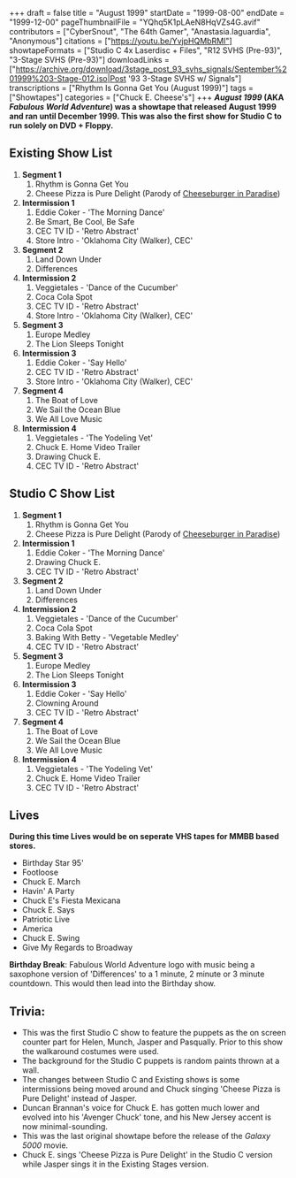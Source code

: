 +++
draft = false
title = "August 1999"
startDate = "1999-08-00"
endDate = "1999-12-00"
pageThumbnailFile = "YQhq5K1pLAeN8HqVZs4G.avif"
contributors = ["CyberSnout", "The 64th Gamer", "Anastasia.laguardia", "Anonymous"]
citations = ["https://youtu.be/YvjpHQMbRMI"]
showtapeFormats = ["Studio C 4x Laserdisc + Files", "R12 SVHS (Pre-93)", "3-Stage SVHS (Pre-93)"]
downloadLinks = ["https://archive.org/download/3stage_post_93_svhs_signals/September%201999%203-Stage-012.iso|Post '93 3-Stage SVHS w/ Signals"]
transcriptions = ["Rhythm Is Gonna Get You (August 1999)"]
tags = ["Showtapes"]
categories = ["Chuck E. Cheese's"]
+++
***August 1999* (AKA ***Fabulous World Adventure*) was a showtape that released August 1999 and ran until December 1999.
This was also the first show for Studio C to run solely on DVD + Floppy.****

## Existing Show List

1.  **Segment 1**
    1.  Rhythm is Gonna Get You
    2.  Cheese Pizza is Pure Delight (Parody of [Cheeseburger in Paradise](https://en.wikipedia.org/wiki/Cheeseburger_in_Paradise))
2.  **Intermission 1**
    1.  Eddie Coker - 'The Morning Dance'
    2.  Be Smart, Be Cool, Be Safe
    3.  CEC TV ID - 'Retro Abstract'
    4.  Store Intro - 'Oklahoma City (Walker), CEC'
3.  **Segment 2**
    1.  Land Down Under
    2.  Differences
4.  **Intermission 2**
    1.  Veggietales - 'Dance of the Cucumber'
    2.  Coca Cola Spot
    3.  CEC TV ID - 'Retro Abstract'
    4.  Store Intro - 'Oklahoma City (Walker), CEC'
5.  **Segment 3**
    1.  Europe Medley
    2.  The Lion Sleeps Tonight
6.  **Intermission 3**
    1.  Eddie Coker - 'Say Hello'
    2.  CEC TV ID - 'Retro Abstract'
    3.  Store Intro - 'Oklahoma City (Walker), CEC'
7.  **Segment 4**
    1.  The Boat of Love
    2.  We Sail the Ocean Blue
    3.  We All Love Music
8.  **Intermission 4**
    1.  Veggietales - 'The Yodeling Vet'
    2.  Chuck E. Home Video Trailer
    3.  Drawing Chuck E.
    4.  CEC TV ID - 'Retro Abstract'

## Studio C Show List

1.  **Segment 1**
    1.  Rhythm is Gonna Get You
    2.  Cheese Pizza is Pure Delight (Parody of [Cheeseburger in Paradise](https://en.wikipedia.org/wiki/Cheeseburger_in_Paradise))
2.  **Intermission 1**
    1.  Eddie Coker - 'The Morning Dance'
    2.  Drawing Chuck E.
    3.  CEC TV ID - 'Retro Abstract'
3.  **Segment 2**
    1.  Land Down Under
    2.  Differences
4.  **Intermission 2**
    1.  Veggietales - 'Dance of the Cucumber'
    2.  Coca Cola Spot
    3.  Baking With Betty - 'Vegetable Medley'
    4.  CEC TV ID - 'Retro Abstract'
5.  **Segment 3**
    1.  Europe Medley
    2.  The Lion Sleeps Tonight
6.  **Intermission 3**
    1.  Eddie Coker - 'Say Hello'
    2.  Clowning Around
    3.  CEC TV ID - 'Retro Abstract'
7.  **Segment 4**
    1.  The Boat of Love
    2.  We Sail the Ocean Blue
    3.  We All Love Music
8.  **Intermission 4**
    1.  Veggietales - 'The Yodeling Vet'
    2.  Chuck E. Home Video Trailer
    3.  CEC TV ID - 'Retro Abstract'

## Lives

**During this time Lives would be on seperate VHS tapes for MMBB based stores.**

- Birthday Star 95'
- Footloose
- Chuck E. March
- Havin' A Party
- Chuck E's Fiesta Mexicana
- Chuck E. Says
- Patriotic Live
- America
- Chuck E. Swing
- Give My Regards to Broadway

**Birthday Break**: Fabulous World Adventure logo with music being a saxophone version of 'Differences' to a 1 minute, 2 minute or 3 minute countdown. This would then lead into the Birthday show.

## Trivia:

- This was the first Studio C show to feature the puppets as the on screen counter part for Helen, Munch, Jasper and Pasqually. Prior to this show the walkaround costumes were used.
- The background for the Studio C puppets is random paints thrown at a wall.
- The changes between Studio C and Existing shows is some intermissions being moved around and Chuck singing 'Cheese Pizza is Pure Delight' instead of Jasper.
- Duncan Brannan's voice for Chuck E. has gotten much lower and evolved into his 'Avenger Chuck' tone, and his New Jersey accent is now minimal-sounding.
- This was the last original showtape before the release of the *Galaxy 5000* movie.
- Chuck E. sings 'Cheese Pizza is Pure Delight' in the Studio C version while Jasper sings it in the Existing Stages version.
